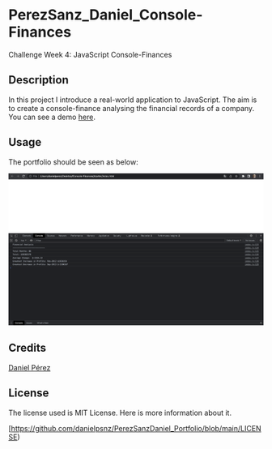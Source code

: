 # PerezSanz_Daniel_Console-Finances
Challenge Week 4: JavaScript Console-Finances

## Description 

In this project I introduce a real-world application to JavaScript. The aim is to create a console-finance analysing the financial records of a company. You can see a demo [here](https://danielpsnz.github.io/PerezSanz_Daniel_Console-Finances/).

## Usage 

The portfolio should be seen as below: 

![alt text](/starter/assets/screenshot.png)


## Credits

[Daniel Pérez](https://github.com/danielpsnz)


## License

The license used is MIT License. Here is more information about it. 

[https://github.com/danielpsnz/PerezSanzDaniel_Portfolio/blob/main/LICENSE)
